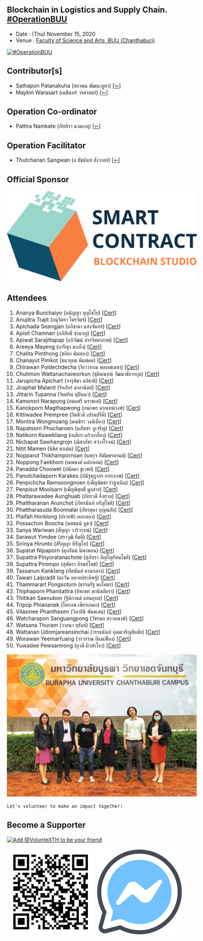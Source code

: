 ## Blockchain in Logistics and Supply Chain. [#OperationBUU](https://www.facebook.com/hashtag/OperationBUU)

+ Date : (Thu) November 15, 2020
+ Venue : [Faculty of Science and Arts, BUU (Chanthaburi)](http://scia.chanthaburi.buu.ac.th/)

[![](OperationBUU/pic/AfterTheMatch1.JPG "#OperationBUU")](https://www.facebook.com/hashtag/OperationBUU)

## Contributor[s]
+ Sathapon Patanakuha (สถาพน พัฒนะคูหา) [[➳](https://web.facebook.com/banksathapon)]
+ Maykin Warasart (เมฆินทร์ วรศาสตร์) [[➳](http://mk.in.th)]

## Operation Co-ordinator
+ Pattira Namkate (ภัททิรา นามเกตุ) [[➳](https://www.facebook.com/baitoeyJa)]

## Operation Facilitator
+ Thutchanan Sangwan (อ.ธัชนันท์ สังวาลย์) [[➳](https://www.facebook.com/thutchanan.sangwan)]

## Official Sponsor
[![](OperationBUU/pic/SmartContractThailand.png "SmartContract Thailand :: The Blockchain Smart Contract Solution")](https://www.smartcontractthailand.com/)

## Attendees
<!--  [[Cert](OperationBUU/attendance/xxx.pdf)] -->
1. Ananya Bunchaiyo (อนัญญา บุญไชโย) [[Cert](OperationBUU/attendance/VXOpBUU-20201015-Ananya-Bunchaiyo.pdf)]
1. Anujitra Trajit (อนุจิตรา ไตรจิตร์) [[Cert](OperationBUU/attendance/VXOpBUU-20201015-Anujitra-Trajit.pdf)]
1. Apichada Seangjan (อภิชาดา แสงจันทร์) [[Cert](OperationBUU/attendance/VXOpBUU-20201015-Apichada-Seangjan.pdf)]
1. Apisit Chamnan (อภิสิทธิ์ ชำนาญ) [[Cert](OperationBUU/attendance/VXOpBUU-20201015-Apisit-Chamnan.pdf)]
1. Apiwat Sarajittapap (อภิวัฒน์ สารจิตตาภาพ) [[Cert](OperationBUU/attendance/VXOpBUU-20201015-Apiwat-Sarajittapap.pdf)]
1. Areeya Mayeng (อารีญา มะเย็ง) [[Cert](OperationBUU/attendance/VXOpBUU-20201015-Areeya-Mayeng.pdf)]
1. Chalita Pimthong (ชลิตา พิมทอง) [[Cert](OperationBUU/attendance/VXOpBUU-20201015-Chalita-Pimthong.pdf)]
1. Chanayut Pimkot (ชนายุทธ พิมพ์คต) [[Cert](OperationBUU/attendance/VXOpBUU-20201015-Chanayut-Pimkot.pdf)]
1. Chirawan Poldechdecha (จิราวรรณ พลเดชเดชา) [[Cert](OperationBUU/attendance/VXOpBUU-20201015-Chirawan-Poldechdecha.pdf)]
1. Chutimon Wattanachaiworkun (ชุติมณฑน์ วัฒนาชัยวรกุล) [[Cert](OperationBUU/attendance/VXOpBUU-20201015-Chutimon-Wattanachaiworkun.pdf)]
1. Jarupicha Apichart (จารุพิชา อภิชาติ) [[Cert](OperationBUU/attendance/VXOpBUU-20201015-Jarupicha-Apichart.pdf)]
1. Jiraphat Malanit (จิรภัทร์ มาลานิตย์) [[Cert](OperationBUU/attendance/VXOpBUU-20201015-Jiraphat-Malanit.pdf)]
1. Jittarin Tupanna (จิตตริน ตุปันนา) [[Cert](OperationBUU/attendance/VXOpBUU-20201015-Jittarin-Tupanna.pdf)]
1. Kamonsri Narapong (กมลศรี นราพงค์) [[Cert](OperationBUU/attendance/VXOpBUU-20201015-Kamonsri-Narapong.pdf)]
1. Kanokporn Magthapwong (กนกพร มากเทพวงษ์) [[Cert](OperationBUU/attendance/VXOpBUU-20201015-Kanokporn-Magthapwong.pdf)]
1. Kittiwadee Prempree (กิตติวดี เปรมปรีดิ์) [[Cert](OperationBUU/attendance/VXOpBUU-20201015-Kittiwadee-Prempree.pdf)]
1. Montira Wongmuang (มณธิรา วงศ์เมือง) [[Cert](OperationBUU/attendance/VXOpBUU-20201015-Montira-Wongmuang.pdf)]
1. Napatsorn Phucharoen (นภัสสร ภูเจริญ) [[Cert](OperationBUU/attendance/VXOpBUU-20201015-Napatsorn-Phucharoen.pdf)]
1. Natikorn Keawkliang (เนติกร แก้วเกลี้ยง) [[Cert](OperationBUU/attendance/VXOpBUU-20201015-Natikorn-Keawkliang.pdf)]
1. Nichapat Sawhangrojn (ณิชาภัชร สว่างโรจน์) [[Cert](OperationBUU/attendance/VXOpBUU-20201015-Nichapat-Sawhangrojn.pdf)]
1. Nitit Mamen (นิธิศ มาเม่น) [[Cert](OperationBUU/attendance/VXOpBUU-20201015-Nitit-Mamen.pdf)]
1. Nopparut Thikhampornsan (นพรุจ ทิฆัมพรศานต์) [[Cert](OperationBUU/attendance/VXOpBUU-20201015-Nopparut-Thikhampornsan.pdf)]
1. Noppong Faekhom (ณพพงศ์ แฝกหอม) [[Cert](OperationBUU/attendance/VXOpBUU-20201015-Noppong-Faekhom.pdf)]
1. Panadda Choowet (ปนัดดา ชูเวชย์) [[Cert](OperationBUU/attendance/VXOpBUU-20201015-Panadda-Choowet.pdf)]
1. Panutchadaporn Karakes (ปนัฐชฎาภร การะเกษ) [[Cert](OperationBUU/attendance/VXOpBUU-20201015-Panutchadaporn-Karakes.pdf)]
1. Penpichcha Ramsoongnoen (เพ็ญพิชชา รำสูงเนิน) [[Cert](OperationBUU/attendance/VXOpBUU-20201015-Penpichcha-Ramsoongnoen.pdf)]
1. Penpisut Moolsarn (เพ็ญพิสุทธิ์ มูลสาร) [[Cert](OperationBUU/attendance/VXOpBUU-20201015-Penpisut-Moolsarn.pdf)]
1. Phattarawadee Aunghuab (ภัทรวดี อึ่งฮวบ) [[Cert](OperationBUU/attendance/VXOpBUU-20201015-Phattarawadee-Aunghuab.pdf)]
1. Phattharanan Arunchot (ภัทรนันท์ อรัญโชติ) [[Cert](OperationBUU/attendance/VXOpBUU-20201015-Phattharanan-Arunchot.pdf)]
1. Phattharasuda Boonnalai (ภัทรสุดา บุญณลัย) [[Cert](OperationBUU/attendance/VXOpBUU-20201015-Phattharasuda-Boonnalai.pdf)]
1. Plaifah Horklong (ปรายฟ้า หอกลอง) [[Cert](OperationBUU/attendance/VXOpBUU-20201015-Plaifah-Horklong.pdf)]
1. Possachon Boocha (พสชนน์ บูชา) [[Cert](OperationBUU/attendance/VXOpBUU-20201015-Possachon-Boocha.pdf)]
1. Sanya Wariwan (สัญญา วาริวรรณ์) [[Cert](OperationBUU/attendance/VXOpBUU-20201015-Sanya-Wariwan.pdf)]
1. Sarawut Yimdee (สราวุฒิ ยิ้มดี) [[Cert](OperationBUU/attendance/VXOpBUU-20201015-Sarawut-Yimdee.pdf)]
1. Sirinya Hirunto (สิริญญา หิรัญโท) [[Cert](OperationBUU/attendance/VXOpBUU-20201015-Sirinya-Hirunto.pdf)]
1. Suparat Nipaporn (ศุภรัตน์ นิพาพอน) [[Cert](OperationBUU/attendance/VXOpBUU-20201015-Suparat-Nipaporn.pdf)]
1. Supattra Pinyoratanachote (สุภัทรา ภิญโญรัตนโชติ) [[Cert](OperationBUU/attendance/VXOpBUU-20201015-Supattra-Pinyoratanachote.pdf)]
1. Supattra Pirompo (สุพัตรา ภิรมย์โพธ์) [[Cert](OperationBUU/attendance/VXOpBUU-20201015-Supattra-Pirompo.pdf)]
1. Tassanun Kanklang (ทัศนันท์ คานกลาง) [[Cert](OperationBUU/attendance/VXOpBUU-20201015-Tassanun-Kanklang.pdf)]
1. Tawan Laipradit (ตะวัน หลายประดิษฐ์) [[Cert](OperationBUU/attendance/VXOpBUU-20201015-Tawan-Laipradit.pdf)]
1. Thammarart Pongsotorn (ธรรมรัฐ พงโศธร) [[Cert](OperationBUU/attendance/VXOpBUU-20201015-Thammarart-Pongsotorn.pdf)]
1. Thiphaporn Phanitattra (ทิพาพร พานิชอัตรา) [[Cert](OperationBUU/attendance/VXOpBUU-20201015-Thiphaporn-Phanitattra.pdf)]
1. Thitikan Saenubon (ฐิติกานต์ แสนอุบล) [[Cert](OperationBUU/attendance/VXOpBUU-20201015-Thitikan-Saenubon.pdf)]
1. Tripop Phiananek (ไตรภพ เพียรเอนก) [[Cert](OperationBUU/attendance/VXOpBUU-20201015-Tripop-Phiananek.pdf)]
1. Vilasinee Phanthasen (วิลาสินี พันธเสน) [[Cert](OperationBUU/attendance/VXOpBUU-20201015-Vilasinee-Phanthasen.pdf)]
1. Watcharapon Sanguangpong (วัชรพล สงวนพงษ์) [[Cert](OperationBUU/attendance/VXOpBUU-20201015-Watcharapon-Sanguangpong.pdf)]
1. Watsana Thuram (วาสนา ทุรัมย์) [[Cert](OperationBUU/attendance/VXOpBUU-20201015-Watsana-Thuram.pdf)]
1. Wattanan Udomjareansinchai (วรรธนันท์ อุดมเจริญสินชัย) [[Cert](OperationBUU/attendance/VXOpBUU-20201015-Wattanan-Udomjareansinchai.pdf)]
1. Worawan Yeemarfuang (วรวรรณ ยีแมเฟือง) [[Cert](OperationBUU/attendance/VXOpBUU-20201015-Worawan-Yeemarfuang.pdf)]
1. Yuwadee Pewsamrong (ยุวดี ผิวสำโรง) [[Cert](OperationBUU/attendance/VXOpBUU-20201015-Yuwadee-Pewsamrong.pdf)]
<!--  [[Cert](OperationBUU/attendance/xxx.pdf)] -->

[![](OperationBUU/pic/AfterTheMatch2.jpg "#OperationBUU")](https://www.facebook.com/hashtag/OperationBUU)

```markdown
Let's volunteer to make an impact together!
```

## Become a Supporter

[![](https://scdn.line-apps.com/n/line_add_friends/btn/en.png "Add @VolunteXTH to be your friend")](https://lin.ee/cnIgUj4)

[![](/@VolunteXTH.png "Add @VolunteXTH to be your friend")](https://line.me/R/ti/p/@voluntex)
[![](/fb-m.png "Talk to us via FB messenger")](https://m.me/VolunteXTH)
